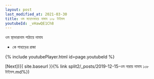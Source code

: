 ```yaml
---
layout: post
last_modified_at: 2021-03-30
title: ওম মহোৎসাহয় নামায ১০৮ টাইমস
youtubeId: _vHawQE1Ch8
---
```

 
 
 ওম স্থাভারানাম পাঠায়ে নামায  
 
 -  কে পাহাড়ের রাজা 
 
  
 
  
 
 
 
 
 
 


{% include youtubePlayer.html id=page.youtubeId %}
 
[Next]({{ site.baseurl }}{% link  split2/_posts/2019-12-15-ওম নারায় নামায ১০৮ টাইমস.md%})
 
